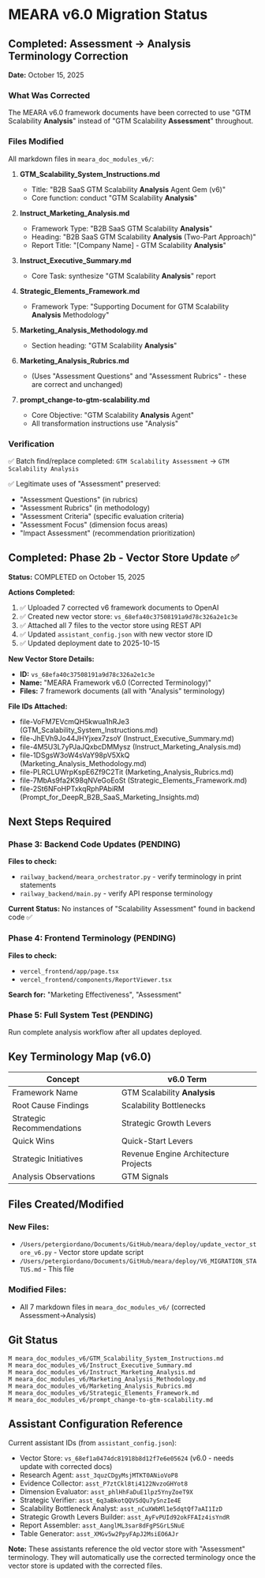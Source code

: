 # MEARA v6.0 Migration Status

## Completed: Assessment → Analysis Terminology Correction

**Date:** October 15, 2025

### What Was Corrected

The MEARA v6.0 framework documents have been corrected to use "GTM Scalability **Analysis**" instead of "GTM Scalability **Assessment**" throughout.

### Files Modified

All markdown files in `meara_doc_modules_v6/`:

1. **GTM_Scalability_System_Instructions.md**
   - Title: "B2B SaaS GTM Scalability **Analysis** Agent Gem (v6)"
   - Core function: conduct "GTM Scalability **Analysis**"

2. **Instruct_Marketing_Analysis.md**
   - Framework Type: "B2B SaaS GTM Scalability **Analysis**"
   - Heading: "B2B SaaS GTM Scalability **Analysis** (Two-Part Approach)"
   - Report Title: "[Company Name] - GTM Scalability **Analysis**"

3. **Instruct_Executive_Summary.md**
   - Core Task: synthesize "GTM Scalability **Analysis**" report

4. **Strategic_Elements_Framework.md**
   - Framework Type: "Supporting Document for GTM Scalability **Analysis** Methodology"

5. **Marketing_Analysis_Methodology.md**
   - Section heading: "GTM Scalability **Analysis**"

6. **Marketing_Analysis_Rubrics.md**
   - (Uses "Assessment Questions" and "Assessment Rubrics" - these are correct and unchanged)

7. **prompt_change-to-gtm-scalability.md**
   - Core Objective: "GTM Scalability **Analysis** Agent"
   - All transformation instructions use "Analysis"

### Verification

✅ Batch find/replace completed: `GTM Scalability Assessment` → `GTM Scalability Analysis`

✅ Legitimate uses of "Assessment" preserved:
- "Assessment Questions" (in rubrics)
- "Assessment Rubrics" (in methodology)
- "Assessment Criteria" (specific evaluation criteria)
- "Assessment Focus" (dimension focus areas)
- "Impact Assessment" (recommendation prioritization)

## Completed: Phase 2b - Vector Store Update ✅

**Status:** COMPLETED on October 15, 2025

**Actions Completed:**
1. ✅ Uploaded 7 corrected v6 framework documents to OpenAI
2. ✅ Created new vector store: `vs_68efa40c37508191a9d78c326a2e1c3e`
3. ✅ Attached all 7 files to the vector store using REST API
4. ✅ Updated `assistant_config.json` with new vector store ID
5. ✅ Updated deployment date to 2025-10-15

**New Vector Store Details:**
- **ID:** `vs_68efa40c37508191a9d78c326a2e1c3e`
- **Name:** "MEARA Framework v6.0 (Corrected Terminology)"
- **Files:** 7 framework documents (all with "Analysis" terminology)

**File IDs Attached:**
- file-VoFM7EVcmQH5kwua1hRJe3 (GTM_Scalability_System_Instructions.md)
- file-JhEVh9Jo44JHYjxex7zsoY (Instruct_Executive_Summary.md)
- file-4M5U3L7yPJaJQxbcDMMysz (Instruct_Marketing_Analysis.md)
- file-1DSgsW3oW4sVaY98pV5XkQ (Marketing_Analysis_Methodology.md)
- file-PLRCLUWrpKspE6Zf9C2Tit (Marketing_Analysis_Rubrics.md)
- file-7MbAs9fa2K98qNVeGoEoSt (Strategic_Elements_Framework.md)
- file-2St6NFoHPTxkqRphPAbiRM (Prompt_for_DeepR_B2B_SaaS_Marketing_Insights.md)

## Next Steps Required

### Phase 3: Backend Code Updates (PENDING)

**Files to check:**
- `railway_backend/meara_orchestrator.py` - verify terminology in print statements
- `railway_backend/main.py` - verify API response terminology

**Current Status:** No instances of "Scalability Assessment" found in backend code ✅

### Phase 4: Frontend Terminology (PENDING)

**Files to check:**
- `vercel_frontend/app/page.tsx`
- `vercel_frontend/components/ReportViewer.tsx`

**Search for:** "Marketing Effectiveness", "Assessment"

### Phase 5: Full System Test (PENDING)

Run complete analysis workflow after all updates deployed.

## Key Terminology Map (v6.0)

| Concept | v6.0 Term |
|---------|-----------|
| Framework Name | GTM Scalability **Analysis** |
| Root Cause Findings | Scalability Bottlenecks |
| Strategic Recommendations | Strategic Growth Levers |
| Quick Wins | Quick-Start Levers |
| Strategic Initiatives | Revenue Engine Architecture Projects |
| Analysis Observations | GTM Signals |

## Files Created/Modified

### New Files:
- `/Users/petergiordano/Documents/GitHub/meara/deploy/update_vector_store_v6.py` - Vector store update script
- `/Users/petergiordano/Documents/GitHub/meara/deploy/V6_MIGRATION_STATUS.md` - This file

### Modified Files:
- All 7 markdown files in `meara_doc_modules_v6/` (corrected Assessment→Analysis)

## Git Status

```
M meara_doc_modules_v6/GTM_Scalability_System_Instructions.md
M meara_doc_modules_v6/Instruct_Executive_Summary.md
M meara_doc_modules_v6/Instruct_Marketing_Analysis.md
M meara_doc_modules_v6/Marketing_Analysis_Methodology.md
M meara_doc_modules_v6/Marketing_Analysis_Rubrics.md
M meara_doc_modules_v6/Strategic_Elements_Framework.md
M meara_doc_modules_v6/prompt_change-to-gtm-scalability.md
```

## Assistant Configuration Reference

Current assistant IDs (from `assistant_config.json`):
- Vector Store: `vs_68ef1a0474dc81918b8d12f7e6e05624` (v6.0 - needs update with corrected docs)
- Research Agent: `asst_3quzCDgyMsjMTKT0ANioVoP8`
- Evidence Collector: `asst_P7ztCkl8ti4122NvzoGHYot8`
- Dimension Evaluator: `asst_phlHhFaDuE1lpz5YnyZoeT9X`
- Strategic Verifier: `asst_6q3aBkotQQVSdQu7ySnzIe4E`
- Scalability Bottleneck Analyst: `asst_nCuXWbMl1e5dqtQf7aAI1IzD`
- Strategic Growth Levers Builder: `asst_AyFvPUId92okFFAIz4isYndR`
- Report Assembler: `asst_AanglML3sar8dFgPSGrLSNuE`
- Table Generator: `asst_XMGv5w2PpyFApJ2MsiEO6AJr`

**Note:** These assistants reference the old vector store with "Assessment" terminology. They will automatically use the corrected terminology once the vector store is updated with the corrected files.
